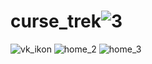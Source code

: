 # curse_trek![3](https://github.com/lizrybgf/curse_trek/assets/118592179/8500a36d-98bc-4961-9158-b721d11f0d61)
![vk_ikon](https://github.com/lizrybgf/curse_trek/assets/118592179/a21ee331-530d-404e-83a2-739d5cd445ee)
![home_2](https://github.com/lizrybgf/curse_trek/assets/118592179/222752bc-54a5-4ee8-9535-8afe3bb35f5c)
![home_3](https://github.com/lizrybgf/curse_trek/assets/118592179/3cfdb18d-3ef5-4b98-9440-3a13201ac70b)
